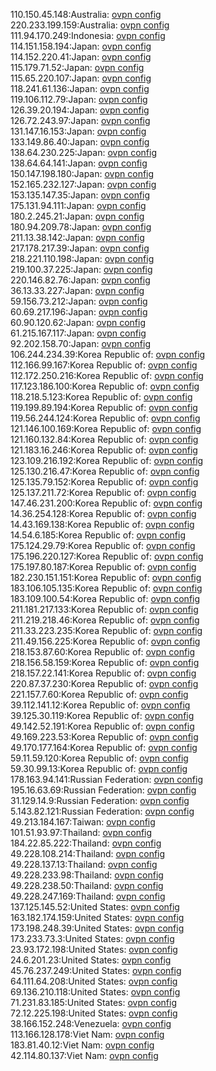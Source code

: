 110.150.45.148:Australia: [ovpn config](vpn/110_150_45_148.ovpn)  
220.233.199.159:Australia: [ovpn config](vpn/220_233_199_159.ovpn)  
111.94.170.249:Indonesia: [ovpn config](vpn/111_94_170_249.ovpn)  
114.151.158.194:Japan: [ovpn config](vpn/114_151_158_194.ovpn)  
114.152.220.41:Japan: [ovpn config](vpn/114_152_220_41.ovpn)  
115.179.71.52:Japan: [ovpn config](vpn/115_179_71_52.ovpn)  
115.65.220.107:Japan: [ovpn config](vpn/115_65_220_107.ovpn)  
118.241.61.136:Japan: [ovpn config](vpn/118_241_61_136.ovpn)  
119.106.112.79:Japan: [ovpn config](vpn/119_106_112_79.ovpn)  
126.39.20.194:Japan: [ovpn config](vpn/126_39_20_194.ovpn)  
126.72.243.97:Japan: [ovpn config](vpn/126_72_243_97.ovpn)  
131.147.16.153:Japan: [ovpn config](vpn/131_147_16_153.ovpn)  
133.149.86.40:Japan: [ovpn config](vpn/133_149_86_40.ovpn)  
138.64.230.225:Japan: [ovpn config](vpn/138_64_230_225.ovpn)  
138.64.64.141:Japan: [ovpn config](vpn/138_64_64_141.ovpn)  
150.147.198.180:Japan: [ovpn config](vpn/150_147_198_180.ovpn)  
152.165.232.127:Japan: [ovpn config](vpn/152_165_232_127.ovpn)  
153.135.147.35:Japan: [ovpn config](vpn/153_135_147_35.ovpn)  
175.131.94.111:Japan: [ovpn config](vpn/175_131_94_111.ovpn)  
180.2.245.21:Japan: [ovpn config](vpn/180_2_245_21.ovpn)  
180.94.209.78:Japan: [ovpn config](vpn/180_94_209_78.ovpn)  
211.13.38.142:Japan: [ovpn config](vpn/211_13_38_142.ovpn)  
217.178.217.39:Japan: [ovpn config](vpn/217_178_217_39.ovpn)  
218.221.110.198:Japan: [ovpn config](vpn/218_221_110_198.ovpn)  
219.100.37.225:Japan: [ovpn config](vpn/219_100_37_225.ovpn)  
220.146.82.76:Japan: [ovpn config](vpn/220_146_82_76.ovpn)  
36.13.33.227:Japan: [ovpn config](vpn/36_13_33_227.ovpn)  
59.156.73.212:Japan: [ovpn config](vpn/59_156_73_212.ovpn)  
60.69.217.196:Japan: [ovpn config](vpn/60_69_217_196.ovpn)  
60.90.120.62:Japan: [ovpn config](vpn/60_90_120_62.ovpn)  
61.215.167.117:Japan: [ovpn config](vpn/61_215_167_117.ovpn)  
92.202.158.70:Japan: [ovpn config](vpn/92_202_158_70.ovpn)  
106.244.234.39:Korea Republic of: [ovpn config](vpn/106_244_234_39.ovpn)  
112.166.99.167:Korea Republic of: [ovpn config](vpn/112_166_99_167.ovpn)  
112.172.250.216:Korea Republic of: [ovpn config](vpn/112_172_250_216.ovpn)  
117.123.186.100:Korea Republic of: [ovpn config](vpn/117_123_186_100.ovpn)  
118.218.5.123:Korea Republic of: [ovpn config](vpn/118_218_5_123.ovpn)  
119.199.89.194:Korea Republic of: [ovpn config](vpn/119_199_89_194.ovpn)  
119.56.244.124:Korea Republic of: [ovpn config](vpn/119_56_244_124.ovpn)  
121.146.100.169:Korea Republic of: [ovpn config](vpn/121_146_100_169.ovpn)  
121.160.132.84:Korea Republic of: [ovpn config](vpn/121_160_132_84.ovpn)  
121.183.16.246:Korea Republic of: [ovpn config](vpn/121_183_16_246.ovpn)  
123.109.216.192:Korea Republic of: [ovpn config](vpn/123_109_216_192.ovpn)  
125.130.216.47:Korea Republic of: [ovpn config](vpn/125_130_216_47.ovpn)  
125.135.79.152:Korea Republic of: [ovpn config](vpn/125_135_79_152.ovpn)  
125.137.211.72:Korea Republic of: [ovpn config](vpn/125_137_211_72.ovpn)  
147.46.231.200:Korea Republic of: [ovpn config](vpn/147_46_231_200.ovpn)  
14.36.254.128:Korea Republic of: [ovpn config](vpn/14_36_254_128.ovpn)  
14.43.169.138:Korea Republic of: [ovpn config](vpn/14_43_169_138.ovpn)  
14.54.6.185:Korea Republic of: [ovpn config](vpn/14_54_6_185.ovpn)  
175.124.29.79:Korea Republic of: [ovpn config](vpn/175_124_29_79.ovpn)  
175.196.220.127:Korea Republic of: [ovpn config](vpn/175_196_220_127.ovpn)  
175.197.80.187:Korea Republic of: [ovpn config](vpn/175_197_80_187.ovpn)  
182.230.151.151:Korea Republic of: [ovpn config](vpn/182_230_151_151.ovpn)  
183.106.105.135:Korea Republic of: [ovpn config](vpn/183_106_105_135.ovpn)  
183.109.100.54:Korea Republic of: [ovpn config](vpn/183_109_100_54.ovpn)  
211.181.217.133:Korea Republic of: [ovpn config](vpn/211_181_217_133.ovpn)  
211.219.218.46:Korea Republic of: [ovpn config](vpn/211_219_218_46.ovpn)  
211.33.223.235:Korea Republic of: [ovpn config](vpn/211_33_223_235.ovpn)  
211.49.156.225:Korea Republic of: [ovpn config](vpn/211_49_156_225.ovpn)  
218.153.87.60:Korea Republic of: [ovpn config](vpn/218_153_87_60.ovpn)  
218.156.58.159:Korea Republic of: [ovpn config](vpn/218_156_58_159.ovpn)  
218.157.22.141:Korea Republic of: [ovpn config](vpn/218_157_22_141.ovpn)  
220.87.37.230:Korea Republic of: [ovpn config](vpn/220_87_37_230.ovpn)  
221.157.7.60:Korea Republic of: [ovpn config](vpn/221_157_7_60.ovpn)  
39.112.141.12:Korea Republic of: [ovpn config](vpn/39_112_141_12.ovpn)  
39.125.30.119:Korea Republic of: [ovpn config](vpn/39_125_30_119.ovpn)  
49.142.52.191:Korea Republic of: [ovpn config](vpn/49_142_52_191.ovpn)  
49.169.223.53:Korea Republic of: [ovpn config](vpn/49_169_223_53.ovpn)  
49.170.177.164:Korea Republic of: [ovpn config](vpn/49_170_177_164.ovpn)  
59.11.59.120:Korea Republic of: [ovpn config](vpn/59_11_59_120.ovpn)  
59.30.99.13:Korea Republic of: [ovpn config](vpn/59_30_99_13.ovpn)  
178.163.94.141:Russian Federation: [ovpn config](vpn/178_163_94_141.ovpn)  
195.16.63.69:Russian Federation: [ovpn config](vpn/195_16_63_69.ovpn)  
31.129.14.9:Russian Federation: [ovpn config](vpn/31_129_14_9.ovpn)  
5.143.82.121:Russian Federation: [ovpn config](vpn/5_143_82_121.ovpn)  
49.213.184.167:Taiwan: [ovpn config](vpn/49_213_184_167.ovpn)  
101.51.93.97:Thailand: [ovpn config](vpn/101_51_93_97.ovpn)  
184.22.85.222:Thailand: [ovpn config](vpn/184_22_85_222.ovpn)  
49.228.108.214:Thailand: [ovpn config](vpn/49_228_108_214.ovpn)  
49.228.137.13:Thailand: [ovpn config](vpn/49_228_137_13.ovpn)  
49.228.233.98:Thailand: [ovpn config](vpn/49_228_233_98.ovpn)  
49.228.238.50:Thailand: [ovpn config](vpn/49_228_238_50.ovpn)  
49.228.247.169:Thailand: [ovpn config](vpn/49_228_247_169.ovpn)  
137.125.145.52:United States: [ovpn config](vpn/137_125_145_52.ovpn)  
163.182.174.159:United States: [ovpn config](vpn/163_182_174_159.ovpn)  
173.198.248.39:United States: [ovpn config](vpn/173_198_248_39.ovpn)  
173.233.73.3:United States: [ovpn config](vpn/173_233_73_3.ovpn)  
23.93.172.198:United States: [ovpn config](vpn/23_93_172_198.ovpn)  
24.6.201.23:United States: [ovpn config](vpn/24_6_201_23.ovpn)  
45.76.237.249:United States: [ovpn config](vpn/45_76_237_249.ovpn)  
64.111.64.208:United States: [ovpn config](vpn/64_111_64_208.ovpn)  
69.136.210.118:United States: [ovpn config](vpn/69_136_210_118.ovpn)  
71.231.83.185:United States: [ovpn config](vpn/71_231_83_185.ovpn)  
72.12.225.198:United States: [ovpn config](vpn/72_12_225_198.ovpn)  
38.166.152.248:Venezuela: [ovpn config](vpn/38_166_152_248.ovpn)  
113.166.128.178:Viet Nam: [ovpn config](vpn/113_166_128_178.ovpn)  
183.81.40.12:Viet Nam: [ovpn config](vpn/183_81_40_12.ovpn)  
42.114.80.137:Viet Nam: [ovpn config](vpn/42_114_80_137.ovpn)  
